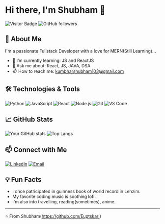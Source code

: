 # Hi there, I'm Shubham 👋

![Visitor Badge](https://visitor-badge.laobi.icu/badge?page_id=Euptskarl.yourrepository)
![GitHub followers](https://img.shields.io/github/followers/Euptskarl?style=social)

## 🚀 About Me

I'm a passionate Fullstack Developer with a love for MERN(Still Learning)...

- 🌱 I’m currently learning: JS and ReactJS
- 💬 Ask me about: React, JS, JAVA, DSA
- 📫 How to reach me: kumbharshubham103@gmail.com

## 🛠️ Technologies & Tools

![Python](https://img.shields.io/badge/-Python-333?style=flat&logo=python)
![JavaScript](https://img.shields.io/badge/-JavaScript-333?style=flat&logo=javascript)
![React](https://img.shields.io/badge/-React-333?style=flat&logo=react)
![Node.js](https://img.shields.io/badge/-Node.js-333?style=flat&logo=node.js)
![Git](https://img.shields.io/badge/-Git-333?style=flat&logo=git)
![VS Code](https://img.shields.io/badge/-VS%20Code-333?style=flat&logo=visual-studio-code)

## 📈 GitHub Stats

![Your GitHub stats](https://github-readme-stats.vercel.app/api?username=Euptskarl&show_icons=true&theme=radical)
![Top Langs](https://github-readme-stats.vercel.app/api/top-langs/?username=Euptskarl&layout=compact&theme=radical)


## 📫 Connect with Me

[![LinkedIn](https://img.shields.io/badge/-LinkedIn-333?style=flat&logo=Linkedin)](https://www.linkedin.com/in/shubham-kumbhar-51a183167)
[![Email](https://img.shields.io/badge/-Email-333?style=flat&logo=Gmail)](mailto:kumbharshubham103@gmail.com)

## 💡 Fun Facts

- I once patricipated in guinness book of world record in Lehzim.
- My favorite coding music is soothing lofi.
- I'm also into travelling, reading(sometimes), anime.

---

⭐️ From Shubham(https://github.com/Euptskarl)
